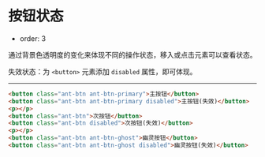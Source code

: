# 按钮状态

- order: 3

通过背景色透明度的变化来体现不同的操作状态，移入或点击元素可以查看状态。

失效状态：为 `<button>` 元素添加 `disabled` 属性，即可体现。

---

````html
<button class="ant-btn ant-btn-primary">主按钮</button>
<button class="ant-btn ant-btn-primary disabled">主按钮(失效)</button>
<p></p>
<button class="ant-btn">次按钮</button>
<button class="ant-btn disabled">次按钮(失效)</button>
<p></p>
<button class="ant-btn ant-btn-ghost">幽灵按钮</button>
<button class="ant-btn ant-btn-ghost disabled">幽灵按钮(失效)</button>
````
